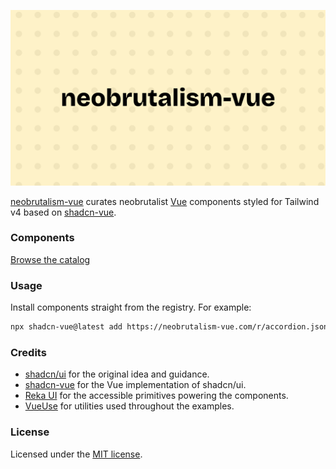 ![hero](public/og.jpg)

[neobrutalism-vue](https://neobrutalism-vue.com) curates neobrutalist [Vue](https://vuejs.org) components styled for Tailwind v4 based on [shadcn-vue](https://shadcn-vue.com).

### Components

[Browse the catalog](https://www.neobrutalism-vue.com/components)

### Usage

Install components straight from the registry. For example:

```bash
npx shadcn-vue@latest add https://neobrutalism-vue.com/r/accordion.json
```

### Credits

- [shadcn/ui](https://ui.shadcn.com) for the original idea and guidance.
- [shadcn-vue](https://www.shadcn-vue.com) for the Vue implementation of shadcn/ui.
- [Reka UI](https://reka-ui.com) for the accessible primitives powering the components.
- [VueUse](https://vueuse.org) for utilities used throughout the examples.

### License

Licensed under the [MIT license](LICENSE).
